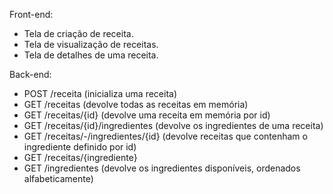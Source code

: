 Front-end:

- Tela de criação de receita.
- Tela de visualização de receitas.
- Tela de detalhes de uma receita.

Back-end:
- POST /receita (inicializa uma receita)
- GET /receitas (devolve todas as receitas em memória)
- GET /receitas/{id} (devolve uma receita em memória por id)
- GET /receitas/{id}/ingredientes (devolve os ingredientes de uma receita)
- GET /receitas/-/ingredientes/{id} (devolve receitas que contenham o ingrediente definido por id)
- GET /receitas/{ingrediente}
- GET /ingredientes (devolve os ingredientes disponíveis, ordenados alfabeticamente)
